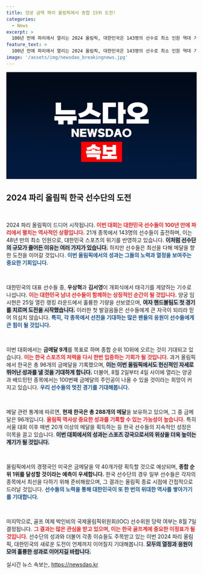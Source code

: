 ```yaml
---
title: 양궁 금맥 파리 올림픽에서 종합 15위 도전!
categories:
  - News
excerpt: >
  100년 만에 파리에서 열리는 2024 올림픽, 대한민국은 143명의 선수로 최소 인원 역대 기록을 세우고 금메달 100개 도전을 앞두고 있다. 우상혁과 김서영이 개회식 공동 기수로 태극기를 흔드시며 기대감을 증폭시킨다!
feature_text: >
  100년 만에 파리에서 열리는 2024 올림픽, 대한민국은 143명의 선수로 최소 인원 역대 기록을 세우고 금메달 100개 도전을 앞두고 있다. 우상혁과 김서영이 개회식 공동 기수로 태극기를 흔드시며 기대감을 증폭시킨다!
image: '/assets/img/newsdao_breakingnews.jpg'
---
```


<p><img src="/assets/img/newsdao_breakingnews.jpg" alt="cryptoinkorea 속보" /></p>

<h2 data-ke-size="size26">2024 파리 올림픽 한국 선수단의 도전</h2>

<p data-ke-size="size16">&nbsp;</p>

<p>2024 파리 올림픽이 드디어 시작됩니다. <b><span style="color: #ee2323;">이번 대회는 대한민국 선수들이 100년 만에 파리에서 펼치는 역사적인 상황입니다.</span></b> 21개 종목에서 143명의 선수들이 출전하며, 이는 48년 만의 최소 인원으로, 대한민국 스포츠의 위기를 반영하고 있습니다. <b><span style="background-color: #21538527;">이처럼 선수단의 규모가 줄어든 이유는 여러 가지가 있습니다.</span></b> 하지만 선수들은 최선을 다해 메달을 향한 도전을 이어갈 것입니다. <b><span style="color: #1a5490;">이번 올림픽에서의 성과는 그들의 노력과 열정을 보여주는 중요한 기회입니다.</span></b></p>

<p data-ke-size="size16">&nbsp;</p>

<p>대한민국의 대표 선수들 중, <b>우상혁</b>과 <b>김서영</b>이 개회식에서 태극기를 게양하는 기수로 나섭니다. <b><span style="color: #ee2323;">이는 대한민국 남녀 선수들이 함께하는 상징적인 순간이 될 것입니다.</span></b> 양궁 임시현은 25일 열린 랭킹 라운드에서 훌륭한 기량을 선보였으며, <b><span style="background-color: #21538527;">여자 핸드볼팀도 첫 경기를 치르며 도전을 시작했습니다.</span></b> 이러한 첫 발걸음들은 선수들에게 큰 자극이 되리라 믿어 의심치 않습니다. <b><span style="color: #1a5490;">특히, 각 종목에서 선전을 기대하는 많은 팬들의 응원이 선수들에게 큰 힘이 될 것입니다.</span></b></p>

<p data-ke-size="size16">&nbsp;</p>

<p>이번 대회에서는 <b>금메달 9개</b>를 목표로 하며 종합 순위 10위에 오르는 것이 기대되고 있습니다. <b><span style="color: #ee2323;">이는 한국 스포츠의 저력을 다시 한번 입증하는 기회가 될 것입니다.</span></b> 과거 올림픽에서 한국은 총 96개의 금메달을 기록했으며, <b><span style="background-color: #21538527;">이는 이번 올림픽에서도 헌신적인 자세로 뛰어난 성과를 낼 것을 기대하게 합니다.</span></b> 더불어, 8월 2일부터 4일 사이에 열리는 양궁과 배드민턴 종목에서는 100번째 금메달의 주인공이 나올 수 있을 것이라는 희망이 커지고 있습니다. <b><span style="color: #1a5490;">우리 선수들의 멋진 경기를 기대해봅니다.</span></b></p>

<p data-ke-size="size16">&nbsp;</p>

<p>메달 관련 통계에 따르면, <b>현재 한국은 총 288개의 메달</b>을 보유하고 있으며, 그 중 금메달은 96개입니다. <b><span style="color: #ee2323;">올림픽 역사상 중요한 성과를 기록할 수 있는 가능성이 높습니다.</span></b> 특히 서울 대회 이후 매번 20개 이상의 메달을 획득하는 등 한국 선수들의 지속적인 성장은 이목을 끌고 있습니다. <b><span style="background-color: #21538527;">이번 대회에서의 성과는 스포츠 강국으로서의 위상을 더욱 높이는 계기가 될 것입니다.</span></b></p>

<p data-ke-size="size16">&nbsp;</p>

<p>올림픽에서의 경쟁국인 미국은 금메달을 약 40개가량 획득할 것으로 예상되며, <b>종합 순위 1위를 달성할 것이라는 예측이 우세합니다.</b> 한국 선수단의 경우 일부 선수들은 각자의 종목에서 최선을 다하기 위해 준비해왔으며, 그 결과는 올림픽 종료 시점에 간접적으로 드러날 것입니다. <b><span style="color: #1a5490;">선수들의 노력을 통해 대한민국이 또 한 번의 위대한 역사를 쌓아가기를 기대합니다.</span></b></p>

<p data-ke-size="size16">&nbsp;</p>

<p>마지막으로, 골프 여제 박인비의 국제올림픽위원회(IOC) 선수위원 당락 여부는 8월 7일 결정됩니다. <b><span style="color: #ee2323;">그 결과는 많은 관심을 받고 있으며, 이는 한국 골프계에 중요한 이정표가 될 것입니다.</span></b> 선수단의 성과와 더불어 각종 이슈들도 주목받고 있는 이번 2024 파리 올림픽, 대한민국의 새로운 도전이 언제까지 이어질지 기대해봅니다. <b><span style="background-color: #21538527;">모두의 열정과 응원이 모여 훌륭한 성과로 이어지길 바랍니다.</span></b></p>
실시간 뉴스 속보는, <a href="https://newsdao.kr" rel="dofollow">https://newsdao.kr</a>


